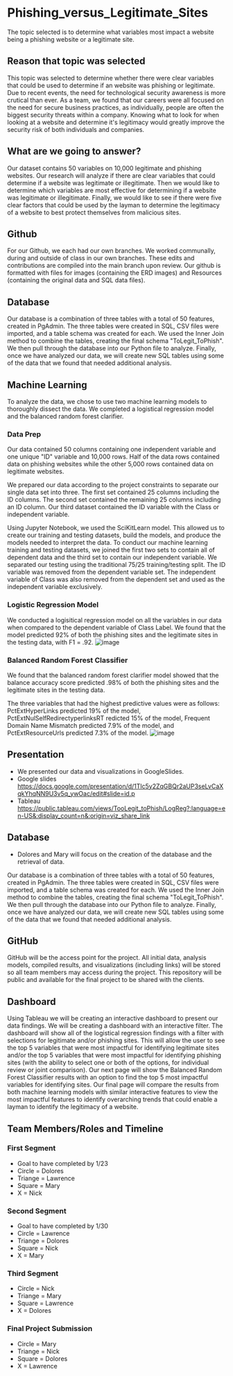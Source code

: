 # Phishing_versus_Legitimate_Sites
The topic selected is to determine what variables most impact a website being a phishing website or a legitimate site.  

## Reason that topic was selected
This topic was selected to determine whether there were clear variables that could be used to determine if an website was phishing or legitimate. Due to recent events, the need for technological security awareness is more crutical than ever. As a team, we found that our careers were all focused on the need for secure business practices, as individually, people are often the biggest security threats within a company. Knowing what to look for when looking at a website and determine it's legitimacy would greatly improve the security risk of both individuals and companies. 


## What are we going to answer?
Our dataset contains 50 variables on 10,000 legitimate and phishing websites. 
Our research will analyze if there are clear variables that could determine if a website was legitimate or illegitimate. 
Then we would like to determine which variables are most effective for determining if a website was legitimate or illegitimate.
Finally, we would like to see if there were five clear factors that could be used by the layman to determine the legitimacy of a website to best protect themselves from malicious sites. 

## Github
For our Github, we each had our own branches. We worked communally, during and outside of class in our own branches. These edits and contributions are compiled into the main branch upon review. Our github is formatted with files for images (containing the ERD images) and Resources (containing the original data and SQL data files).

## Database

Our database is a combination of three tables with a total of 50 features, created in PgAdmin. The three tables were created in SQL, CSV files were imported, and a table schema was created for each. We used the Inner Join method to combine the tables, creating the final schema "ToLegit_ToPhish".
We then pull through the database into our Python file to analyze. Finally, once we have analyzed our data, we will create new SQL tables using some of the data that we found that needed additional analysis. 

## Machine Learning
To analyze the data, we chose to use two machine learning models to thoroughly dissect the data. We completed a logistical regression model and the balanced random forest clarifier. 

### Data Prep
Our data contained 50 columns containing one independent variable and one unique "ID" variable and 10,000 rows. Half of the data rows contained data on phishing websites while the other 5,000 rows contained data on legitimate websites. 

We prepared our data according to the project constraints to separate our single data set into three. The first set contained 25 columns including the ID columns. The second set contained the remaining 25 columns including an ID column. 
Our third dataset contained the ID variable with the Class or independent variable. 


Using Jupyter Notebook, we used the SciKitLearn model. This allowed us to create our training and testing datasets, build the models, and produce the models needed to interpret the data. 
To conduct our machine learning training and testing datasets, we joined the first two sets to contain all of dependent data and the third set to contain our independent variable. We separated our testing using the traditional 75/25 training/testing split. The ID variable was removed from the dependent variable set. The independent variable of Class was also removed from the dependent set and used as the independent variable exclusively. 


### Logistic Regression Model
We conducted a logisitical regression model on all the variables in our data when compared to the dependent variable of Class Label. We found that the model predicted 92% of both the phishing sites and the legitimate sites in the testing data, with F1 = .92. 
![image](https://user-images.githubusercontent.com/89048287/150245799-7bc120c7-2996-4552-8aec-98a1d11f86df.png)

### Balanced Random Forest Classifier
We found that the balanced random forest clarifier model showed that the balance accuracy score predicted .98% of both the phishing sites and the legitimate sites in the testing data. 

The three variables that had the highest predictive values were as follows: 
PctExtHyperLinks predicted 19% of the model, PctExtNulSelfRedirectyperlinksRT redicted 15% of the model, Frequent Domain Name Mismatch predicted 7.9% of the model, and PctExtResourceUrls predicted 7.3% of the model. 
![image](https://user-images.githubusercontent.com/89048287/150245774-f8964f5a-c88d-4386-bb50-a9f86dda7502.png)


## Presentation
* We presented our data and visualizations in GoogleSlides. 
* Google slides https://docs.google.com/presentation/d/1Tlc5y2ZqGBQr2aUP3seLvCaXqkYhqNN9U3v5q_ywOac/edit#slide=id.p
* Tableau https://public.tableau.com/views/TooLegit_toPhish/LogReg?:language=en-US&:display_count=n&:origin=viz_share_link

## Database

* Dolores and Mary will focus on the creation of the database and the retrieval of data.

Our database is a combination of three tables with a total of 50 features, created in PgAdmin. The three tables were created in SQL, CSV files were imported, and a table schema was created for each. We used the Inner Join method to combine the tables, creating the final schema "ToLegit_ToPhish".
We then pull through the database into our Python file to analyze. Finally, once we have analyzed our data, we will create new SQL tables using some of the data that we found that needed additional analysis. 

## GitHub
GitHub will be the access point for the project.  All initial data, analysis models, compiled results, and visualizations (including links) will be stored so all team members may access during the project.  This repository will be public and available for the final project to be shared with the clients.


## Dashboard
Using Tableau we will be creating an interactive dashboard to present our data findings. 
We will be creating a dashboard with an interactive filter. The dashboard will show all of the logistical regression findings with a filter with selections for legitimate and/or phishing sites. This will allow the user to see the top 5 variables that were most impactful for identifying legitimate sites and/or the top 5 variables that were most impactful for identifying phishing sites (with the ability to select one or both of the options, for individual review or joint comparison). 
Our next page will show the Balanced Random Forest Classifier results with an option to find the top 5 most impactful variables for identifying sites. 
Our final page will compare the results from both machine learning models with similar interactive features to view the most impactful features to identify overarching trends that could enable a layman to identify the legitimacy of a website. 

## Team Members/Roles and Timeline 

### First Segment
* Goal to have completed by 1/23
* Circle = Dolores
* Triange = Lawrence
* Square = Mary 
* X = Nick

### Second Segment 
*  Goal to have completed by 1/30
* Circle = Lawrence
* Triange = Dolores
* Square = Nick
* X = Mary 

### Third Segment
* Circle = Nick
* Triange = Mary 
* Square = Lawrence
* X = Dolores

### Final Project Submission 
* Circle = Mary 
* Triange = Nick
* Square = Dolores
* X = Lawrence

